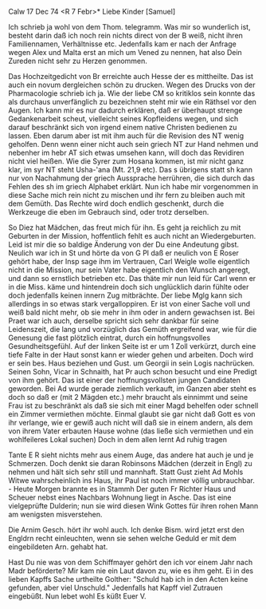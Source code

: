  Calw 17 Dec 74
 <R 7 Febr>*
Liebe Kinder [Samuel]

Ich schrieb ja wohl von dem Thom. telegramm. Was mir so wunderlich ist, besteht darin daß ich noch rein nichts direct von der B weiß, nicht ihren Familiennamen, Verhältnisse etc. Jedenfalls kam er nach der Anfrage wegen Alex und Malta erst an mich um Vened zu nennen, hat also Dein Zureden nicht sehr zu Herzen genommen.

Das Hochzeitgedicht von Br erreichte auch Hesse der es mittheilte. Das ist auch ein novum dergleichen schön zu drucken. Wegen des Drucks von der Pharmacologie schrieb ich ja. Wie der liebe CM so kritiklos sein konnte das als durchaus unverfänglich zu bezeichnen steht mir wie ein Räthsel vor den Augen. Ich kann mir es nur dadurch erklären, daß er überhaupt strenge Gedankenarbeit scheut, vielleicht seines Kopfleidens wegen, und sich darauf beschränkt sich von irgend einem native Christen bedienen zu lassen. Eben darum aber ist mit ihm auch für die Revision des NT wenig geholfen. Denn wenn einer nicht auch sein griech NT zur Hand nehmen und nebenher im hebr AT sich etwas umsehen kann, will doch das Revidiren nicht viel heißen. Wie die Syrer zum Hosana kommen, ist mir nicht ganz klar, im syr NT steht Usha-'ana (Mt. 21,9 etc). Das s übrigens statt sh kann nur von Nachahmung der griech Aussprache herrühren, die sich durch das Fehlen des sh im griech Alphabet erklärt. Nun ich habe mir vorgenommen in diese Sache mich rein nicht zu mischen und ihr fern zu bleiben auch mit dem Gemüth. Das Rechte wird doch endlich geschenkt, durch die Werkzeuge die eben im Gebrauch sind, oder trotz derselben.

So Diez hat Mädchen, das freut mich für ihn. Es geht ja reichlich zu mit Geburten in der Mission, hoffentlich fehlt es auch nicht an Wiedergeburten. 
Leid ist mir die so baldige Änderung von der Du eine Andeutung gibst. Neulich war ich in St und hörte da von G Pl daß er neulich von E Roser gehört habe, der Insp sage ihm im Vertrauen, Carl Weigle wolle eigentlich nicht in die Mission, nur sein Vater habe eigentlich den Wunsch angeregt, und dann so ernstlich betrieben etc. Das thäte mir nun leid für Carl wenn er in die Miss. käme und hintendrein doch sich unglücklich darin fühlte oder doch jedenfalls keinen innern Zug mitbrächte. Der liebe Mglg kann sich allerdings in so etwas stark vergalloppiren. Er ist von einer Sache voll und weiß bald nicht mehr, ob sie mehr in ihm oder in andern gewachsen ist. 
Bei Praet war ich auch, derselbe spricht sich sehr dankbar für seine Leidenszeit, die lang und vorzüglich das Gemüth ergreifend war, wie für die Genesung die fast plötzlich eintrat, durch ein hoffnungsvolles Gesundheitsgefühl. Auf der linken Seite ist er um 1 Zoll verkürzt, durch eine tiefe Falte in der Haut sonst kann er wieder gehen und arbeiten. Doch wird er sein bes. Haus beziehen und Gust. um Georgii in sein Logis nachrücken. Seinen Sohn, Vicar in Schnaith, hat Pr auch schon besucht und eine Predigt von ihm gehört. Das ist einer der hoffnungsvollsten jungen Candidaten geworden. 
Bei Ad wurde gerade ziemlich verkauft, im Ganzen aber steht es doch so daß er (mit 2 Mägden etc.) mehr braucht als einnimmt und seine Frau ist zu beschränkt als daß sie sich mit einer Magd behelfen oder schnell ein Zimmer vermiethen möchte. Einmal glaubt sie gar nicht daß Gott es von ihr verlange, wie er gewiß auch nicht will daß sie in einem andern, als dem von ihrem Vater erbauten Hause wohne (das ließe sich vermiethen und ein wohlfeileres Lokal suchen) Doch in dem allen lernt Ad ruhig tragen

Tante E R sieht nichts mehr aus einem Auge, das andere hat auch je und je Schmerzen. Doch denkt sie daran Robinsons Mädchen (derzeit in Engl) zu nehmen und hält sich sehr still und mannhaft. Statt Gust zieht Ad Mohls Witwe wahrscheinlich ins Haus, ihr Paul ist noch immer völlig unbrauchbar. - Heute Morgen brannte es in Stammh Der guten Fr Richter Haus und Scheuer nebst eines Nachbars Wohnung liegt in Asche. Das ist eine vielgeprüfte Dulderin; nun sie wird diesen Wink Gottes für ihren rohen Mann am wenigsten misverstehen.

Die Arnim Gesch. hört ihr wohl auch. Ich denke Bism. wird jetzt erst den Engldrn recht einleuchten, wenn sie sehen welche Geduld er mit dem eingebildeten Arn. gehabt hat.

Hast Du nie was von dem Schiffmayer gehört den ich vor einem Jahr nach Madr beförderte? Mir kam nie ein Laut davon zu, wie es ihm geht. Ei in des lieben Kapffs Sache urtheilte Golther: "Schuld hab ich in den Acten keine gefunden, aber viel Unschuld." Jedenfalls hat Kapff viel Zutrauen eingebüßt. 
 Nun lebet wohl Es küßt Euer V.

